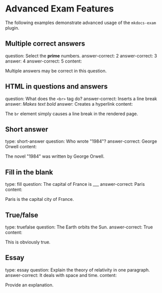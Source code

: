 # Advanced Exam Features

The following examples demonstrate advanced usage of the `mkdocs-exam` plugin.

## Multiple correct answers

<exam>
question: Select the <strong>prime</strong> numbers.
answer-correct: 2
answer-correct: 3
answer: 4
answer-correct: 5
content:

<p>Multiple answers may be correct in this question.</p>
</exam>

## HTML in questions and answers

<exam>
question: What does the <code>&lt;br&gt;</code> tag do?
answer-correct: Inserts a line break
answer: <em>Makes text bold</em>
answer: Creates a hyperlink
content:

<p>The <code>br</code> element simply causes a line break in the rendered page.</p>
</exam>

## Short answer

<exam>
type: short-answer
question: Who wrote "1984"?
answer-correct: George Orwell
content:

<p>The novel "1984" was written by George Orwell.</p>
</exam>

## Fill in the blank

<exam>
type: fill
question: The capital of France is ___
answer-correct: Paris
content:

<p>Paris is the capital city of France.</p>
</exam>

## True/false

<exam>
type: truefalse
question: The Earth orbits the Sun.
answer-correct: True
content:

<p>This is obviously true.</p>
</exam>

## Essay

<exam>
type: essay
question: Explain the theory of relativity in one paragraph.
answer-correct: It deals with space and time.
content:

<p>Provide an explanation.</p>
</exam>
